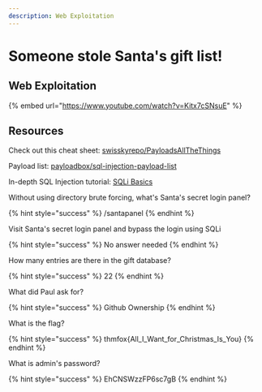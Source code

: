 ```yaml
---
description: Web Exploitation
---
```


# Someone stole Santa's gift list!

## Web Exploitation

{% embed url="https://www.youtube.com/watch?v=Kitx7cSNsuE" %}

## Resources

Check out this cheat sheet: [swisskyrepo/PayloadsAllTheThings](https://github.com/swisskyrepo/PayloadsAllTheThings/tree/master/SQL%20Injection)

Payload list: [payloadbox/sql-injection-payload-list](https://github.com/payloadbox/sql-injection-payload-list)

In-depth SQL Injection tutorial: [SQLi Basics](https://tryhackme.com/room/sqlibasics)



Without using directory brute forcing, what's Santa's secret login panel?

{% hint style="success" %}
/santapanel
{% endhint %}

Visit Santa's secret login panel and bypass the login using SQLi

{% hint style="success" %}
No answer needed
{% endhint %}

How many entries are there in the gift database?

{% hint style="success" %}
22
{% endhint %}

What did Paul ask for?

{% hint style="success" %}
Github Ownership
{% endhint %}

What is the flag?

{% hint style="success" %}
thmfox{All\_I\_Want\_for\_Christmas\_Is\_You}
{% endhint %}

What is admin's password?

{% hint style="success" %}
EhCNSWzzFP6sc7gB
{% endhint %}

